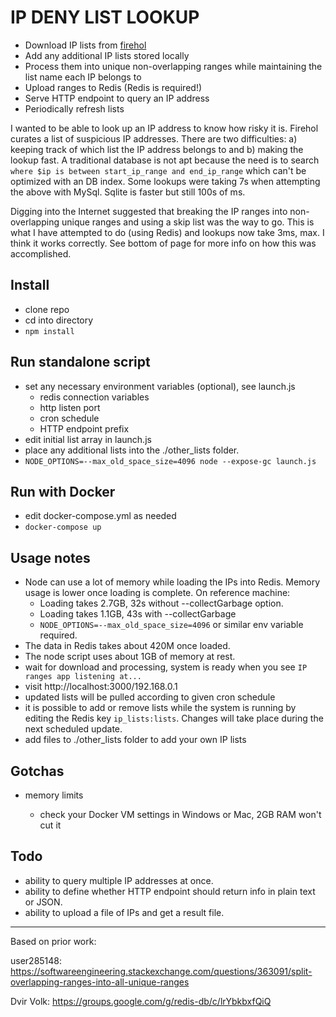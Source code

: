 # IP DENY LIST LOOKUP
* Download IP lists from [firehol](https://iplists.firehol.org/)
* Add any additional IP lists stored locally
* Process them into unique non-overlapping ranges while maintaining the list name each IP belongs to
* Upload ranges to Redis (Redis is required!)
* Serve HTTP endpoint to query an IP address
* Periodically refresh lists

I wanted to be able to look up an IP address to know how risky it is. Firehol curates a list of suspicious IP addresses. There are two difficulties: a) keeping track of which list the IP address belongs to and b) making the lookup fast. A traditional database is not apt because the need is to search `where $ip is between start_ip_range and end_ip_range` which can't be optimized with an DB index. Some lookups were taking 7s when attempting the above with MySql. Sqlite is faster but still 100s of ms.

Digging into the Internet suggested that breaking the IP ranges into non-overlapping unique ranges and using a skip list was the way to go. This is what I have attempted to do (using Redis) and lookups now take 3ms, max. I think it works correctly. See bottom of page for more info on how this was accomplished.

## Install
* clone repo
* cd into directory
* `npm install`

## Run standalone script
* set any necessary environment variables (optional), see launch.js
  * redis connection variables
  * http listen port
  * cron schedule
  * HTTP endpoint prefix
* edit initial list array in launch.js
* place any additional lists into the ./other_lists folder.
* `NODE_OPTIONS=--max_old_space_size=4096 node --expose-gc launch.js`

## Run with Docker
* edit docker-compose.yml as needed
* `docker-compose up`

## Usage notes
* Node can use a lot of memory while loading the IPs into Redis. Memory usage is lower once loading is complete. On reference machine: 
  * Loading takes 2.7GB, 32s without --collectGarbage option. 
  * Loading takes 1.1GB, 43s with --collectGarbage
  * `NODE_OPTIONS=--max_old_space_size=4096` or similar env variable required.
* The data in Redis takes about 420M once loaded.
* The node script uses about 1GB of memory at rest.
* wait for download and processing, system is ready when you see `IP ranges app listening at...`
* visit http://localhost:3000/192.168.0.1
* updated lists will be pulled according to given cron schedule
* it is possible to add or remove lists while the system is running by editing the Redis key `ip_lists:lists`. Changes will take place during the next scheduled update.
* add files to ./other_lists folder to add your own IP lists

## Gotchas
* memory limits
  
  * check your Docker VM settings in Windows or Mac, 2GB RAM won't cut it

## Todo
* ability to query multiple IP addresses at once.
* ability to define whether HTTP endpoint should return info in plain text or JSON.
* ability to upload a file of IPs and get a result file.

-------------------------------------------
Based on prior work:

user285148: https://softwareengineering.stackexchange.com/questions/363091/split-overlapping-ranges-into-all-unique-ranges

Dvir Volk: https://groups.google.com/g/redis-db/c/lrYbkbxfQiQ

